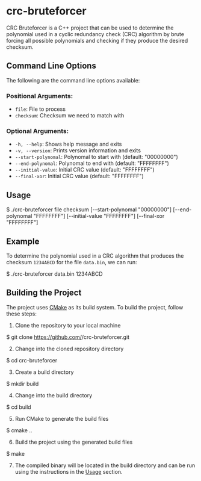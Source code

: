 # crc-bruteforcer

CRC Bruteforcer is a C++ project that can be used to determine the polynomial used in a cyclic redundancy check (CRC) algorithm by brute forcing all possible polynomials and checking if they produce the desired checksum.

## Command Line Options

The following are the command line options available:

### Positional Arguments:

- `file`: File to process
- `checksum`: Checksum we need to match with

### Optional Arguments:

- `-h, --help`: Shows help message and exits
- `-v, --version`: Prints version information and exits
- `--start-polynomal`: Polynomal to start with (default: "00000000")
- `--end-polynomal`: Polynomal to end with (default: "FFFFFFFF")
- `--initial-value`: Initial CRC value (default: "FFFFFFFF")
- `--final-xor`: Initial CRC value (default: "FFFFFFFF")

## Usage

$ ./crc-bruteforcer file checksum [--start-polynomal "00000000"] [--end-polynomal "FFFFFFFF"] [--initial-value "FFFFFFFF"] [--final-xor "FFFFFFFF"]

## Example

To determine the polynomial used in a CRC algorithm that produces the checksum `1234ABCD` for the file `data.bin`, we can run:

$ ./crc-bruteforcer data.bin 1234ABCD

## Building the Project

The project uses [CMake](https://cmake.org/) as its build system. To build the project, follow these steps:

1. Clone the repository to your local machine

$ git clone https://github.com/<username>/crc-bruteforcer.git

2. Change into the cloned repository directory

$ cd crc-bruteforcer

3. Create a build directory
  
$ mkdir build

4. Change into the build directory

$ cd build

5. Run CMake to generate the build files

$ cmake ..

6. Build the project using the generated build files
 
$ make

7. The compiled binary will be located in the build directory and can be run using the instructions in the [Usage](#usage) section.




